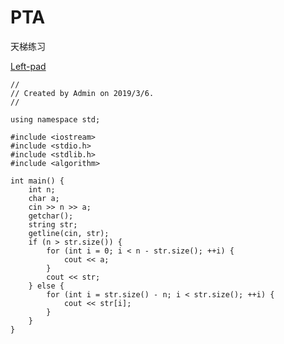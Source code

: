 # PTA
天梯练习

[Left-pad](https://pintia.cn/problem-sets/994805046380707840/problems/994805100684361728)

    //
    // Created by Admin on 2019/3/6.
    //

    using namespace std;

    #include <iostream>
    #include <stdio.h>
    #include <stdlib.h>
    #include <algorithm>

    int main() {
        int n;
        char a;
        cin >> n >> a;
        getchar();
        string str;
        getline(cin, str);
        if (n > str.size()) {
            for (int i = 0; i < n - str.size(); ++i) {
                cout << a;
            }
            cout << str;
        } else {
            for (int i = str.size() - n; i < str.size(); ++i) {
                cout << str[i];
            }
        }
    }
